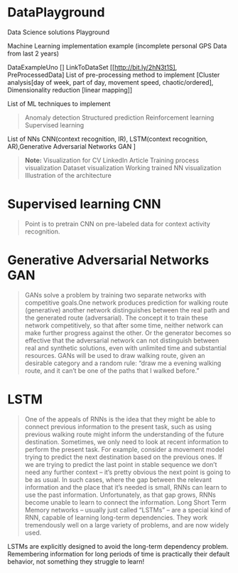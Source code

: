 # DataPlayground
Data Science solutions Playground

Machine Learning implementation example (incomplete personal GPS Data from last 2 years)

DataExampleUno []
LinkToDataSet 
  [[http://bit.ly/2hN3t1S], PreProcessedData]
List of pre-processing method to implement 
  [Cluster analysis[day of week, part of day, movement speed, chaotic/ordered], Dimensionality reduction [linear mapping]]
  
List of ML techniques to implement

> Anomaly detection
> Structured prediction
> Reinforcement learning
> Supervised learning

List of NNs 
  CNN(context recognition, IR), LSTM(context recognition, AR),Generative Adversarial Networks GAN ]
> **Note:**
> Visualization for 
> CV
> LinkedIn
> Article 
> Training process visualization
> Dataset visualization
> Working trained NN visualization
> Illustration of the architecture





# Supervised learning CNN
> Point is to pretrain CNN on pre-labeled data for context activity recognition.

# Generative Adversarial Networks GAN
> GANs solve a problem by training two separate networks with competitive goals.One network produces prediction for walking route  (generative) another network distinguishes between the real path and the generated route (adversarial).
The concept it to train these network competitively, so that after some time, neither network can make further progress against the other. Or the generator becomes so effective that the adversarial network can not distinguish between real and synthetic solutions, even with unlimited time and substantial resources.
GANs will be used to draw walking route, given an desirable category and a random rule:
“draw me a evening walking route, and it can’t be one of the paths that I walked before.”

# LSTM 
> One of the appeals of RNNs is the idea that they might be able to connect previous information to the present task, such as using previous walking route might inform the understanding of the future destination.
Sometimes, we only need to look at recent information to perform the present task. For example, consider a movement model trying to predict the next destination based on the previous ones. If we are trying to predict the last point in stable sequence we don’t need any further context – it’s pretty obvious the next point is going to be as usual. In such cases, where the gap between the relevant information and the place that it’s needed is small, RNNs can learn to use the past information.
Unfortunately, as that gap grows, RNNs become unable to learn to connect the information.
Long Short Term Memory networks – usually just called “LSTMs” – are a special kind of RNN, capable of learning long-term dependencies. They work tremendously well on a large variety of problems, and are now widely used.

LSTMs are explicitly designed to avoid the long-term dependency problem. Remembering information for long periods of time is practically their default behavior, not something they struggle to learn!
